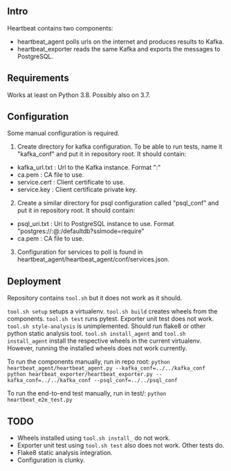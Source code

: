 ## Intro

Heartbeat contains two components:

- heartbeat_agent polls urls on the internet and produces results to Kafka.
- heartbeat_exporter reads the same Kafka and exports the messages to PostgreSQL.

## Requirements

Works at least on Python 3.8. Possibly also on 3.7.

## Configuration

Some manual configuration is required.

1. Create directory for kafka configuration. To be able to run tests, name it "kafka_conf" and put it in repository root. It should contain:
- kafka_url.txt : Url to the Kafka instance. Format "<host>:<port>"
- ca.pem : CA file to use.
- service.cert : Client certificate to use.
- service.key : Client certificate private key.

2. Create a similar directory for psql configuration called "psql_conf" and put it in repository root. It should contain:
- psql_uri.txt : Uri to PostgreSQL instance to use. Format "postgres://<username>:<password>@<host>:<port>/defaultdb?sslmode=require"
- ca.pem : CA file to use.

3. Configuration for services to poll is found in heartbeat_agent/heartbeat_agent/conf/services.json.

## Deployment

Repository contains `tool.sh` but it does not work as it should.

`tool.sh setup` setups a virtualenv.
`tool.sh build` creates wheels from the components.
`tool.sh test` runs pytest. Exporter unit test does not work.
`tool.sh style-analysis` is unimplemented. Should run flake8 or other python static analysis tool.
`tool.sh install_agent` and `tool.sh install_agent` install the respective wheels in the current virtualenv. However, running the installed wheels does not work currently.

To run the components manually, run in repo root:
`
python heartbeat_agent/heartbeat_agent.py --kafka_conf=../../kafka_conf
python heartbeat_exporter/heartbeat_exporter.py --kafka_conf=../../kafka_conf --psql_conf=../../psql_conf
`

To run the end-to-end test manually, run in test/:
`
python heartbeat_e2e_test.py
`

## TODO
- Wheels installed using `tool.sh install_` do not work.
- Exporter unit test using `tool.sh test` also does not work. Other tests do.
- Flake8 static analysis integration.
- Configuration is clunky.